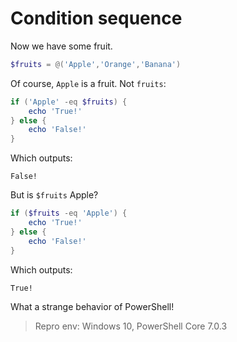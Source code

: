 # Condition sequence

Now we have some fruit.

```powershell
$fruits = @('Apple','Orange','Banana')
```

Of course, `Apple` is a fruit. Not `fruits`:

```powershell
if ('Apple' -eq $fruits) {
    echo 'True!'
} else {
    echo 'False!'
}
```

Which outputs:

```text
False!
```

But is `$fruits` Apple?

```powershell
if ($fruits -eq 'Apple') {
    echo 'True!'
} else {
    echo 'False!'
}
```

Which outputs:

```text
True!
```

What a strange behavior of PowerShell!

> Repro env: Windows 10, PowerShell Core 7.0.3
